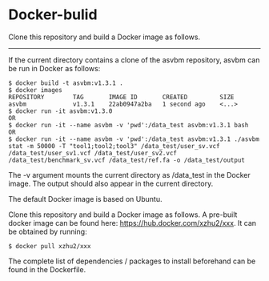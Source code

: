 # Docker-bulid
Clone this repository and build a Docker image as follows.

-------------------
If the current directory contains a clone of the asvbm repository, asvbm can be run in Docker as follows:
```
$ docker build -t asvbm:v1.3.1 .	
$ docker images
REPOSITORY        TAG       IMAGE ID       CREATED         SIZE
asvbm             v1.3.1    22ab0947a2ba   1 second ago    <...>
$ docker run -it asvbm:v1.3.0
OR
$ docker run -it --name asvbm -v 'pwd':/data_test asvbm:v1.3.1 bash
OR
$ docker run -it --name asvbm -v 'pwd':/data_test asvbm:v1.3.1 ./asvbm stat -m 50000 -T "tool1;tool2;tool3" /data_test/user_sv.vcf /data_test/user_sv1.vcf /data_test/user_sv2.vcf /data_test/benchmark_sv.vcf /data_test/ref.fa -o /data_test/output
```
The -v argument mounts the current directory as /data_test in the Docker image. The output should also appear in the current directory.

The default Docker image is based on Ubuntu. 

Clone this repository and build a Docker image as follows. A pre-built docker image can be found here: https://hub.docker.com/xzhu2/xxx. It can be obtained by running:

```
$ docker pull xzhu2/xxx
```

The complete list of dependencies / packages to install beforehand can be found in the Dockerfile.

